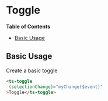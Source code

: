 <h1>Toggle</h1>

<!-- START doctoc generated TOC please keep comment here to allow auto update -->
<!-- DON'T EDIT THIS SECTION, INSTEAD RE-RUN doctoc TO UPDATE -->
**Table of Contents**

- [Basic Usage](#basic-usage)

<!-- END doctoc generated TOC please keep comment here to allow auto update -->

 ## Basic Usage

 Create a basic toggle

 ```html
<ts-toggle
  (selectionChange)="myChange($event)"
>Toggle</ts-toggle>
```